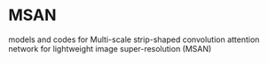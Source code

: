 # MSAN
models and codes for Multi-scale strip-shaped convolution attention network for lightweight image super-resolution (MSAN)
